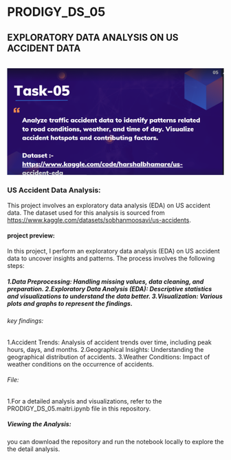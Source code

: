 # PRODIGY_DS_05
## EXPLORATORY DATA ANALYSIS ON US ACCIDENT DATA
<br>
<img src = "https://github.com/MrDeeep/prodigy_infotech_task5/blob/main/Screenshot%202025-03-27%20095510.png">

### US Accident Data Analysis:
This project involves an exploratory data analysis (EDA) on US accident data. The dataset used for this analysis is sourced from https://www.kaggle.com/datasets/sobhanmoosavi/us-accidents.

#### project preview:
In this project, I perform an exploratory data analysis (EDA) on US accident data to uncover insights and patterns. The process involves the following steps:

##### 1.Data Preprocessing: Handling missing values, data cleaning, and preparation. 2.Exploratory Data Analysis (EDA): Descriptive statistics and visualizations to understand the data better. 3.Visualization: Various plots and graphs to represent the findings.


###### key findings:
 1.Accident Trends: Analysis of accident trends over time, including peak hours, days, and months. 2.Geographical Insights: Understanding the geographical distribution of accidents. 3.Weather Conditions: Impact of weather conditions on the occurrence of accidents.

###### File:
 1.For a detailed analysis and visualizations, refer to the PRODIGY_DS_05.maitri.ipynb file in this repository.

##### Viewing the Analysis:
you can download the repository and run the notebook locally to explore the the detail analysis.
